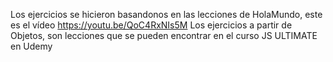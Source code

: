 Los ejercicios se hicieron basandonos en las lecciones de HolaMundo, este es el vídeo
https://youtu.be/QoC4RxNIs5M
Los ejercicios a partir de Objetos, son lecciones que se pueden encontrar en el curso JS ULTIMATE en Udemy
